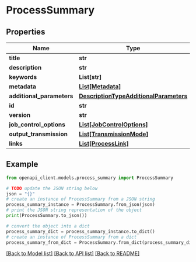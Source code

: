 # ProcessSummary


## Properties

Name | Type | Description | Notes
------------ | ------------- | ------------- | -------------
**title** | **str** |  | [optional] 
**description** | **str** |  | [optional] 
**keywords** | **List[str]** |  | [optional] 
**metadata** | [**List[Metadata]**](Metadata.md) |  | [optional] 
**additional_parameters** | [**DescriptionTypeAdditionalParameters**](DescriptionTypeAdditionalParameters.md) |  | [optional] 
**id** | **str** |  | 
**version** | **str** |  | 
**job_control_options** | [**List[JobControlOptions]**](JobControlOptions.md) |  | [optional] 
**output_transmission** | [**List[TransmissionMode]**](TransmissionMode.md) |  | [optional] 
**links** | [**List[ProcessLink]**](ProcessLink.md) |  | [optional] 

## Example

```python
from openapi_client.models.process_summary import ProcessSummary

# TODO update the JSON string below
json = "{}"
# create an instance of ProcessSummary from a JSON string
process_summary_instance = ProcessSummary.from_json(json)
# print the JSON string representation of the object
print(ProcessSummary.to_json())

# convert the object into a dict
process_summary_dict = process_summary_instance.to_dict()
# create an instance of ProcessSummary from a dict
process_summary_from_dict = ProcessSummary.from_dict(process_summary_dict)
```
[[Back to Model list]](../README.md#documentation-for-models) [[Back to API list]](../README.md#documentation-for-api-endpoints) [[Back to README]](../README.md)


